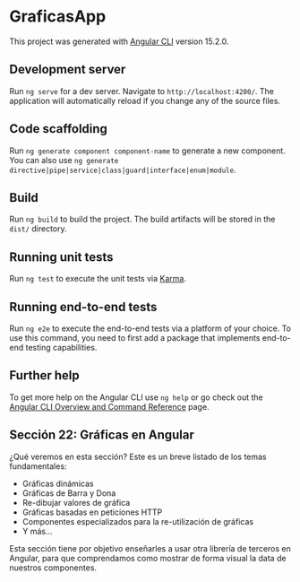 # GraficasApp

This project was generated with [Angular CLI](https://github.com/angular/angular-cli) version 15.2.0.

## Development server

Run `ng serve` for a dev server. Navigate to `http://localhost:4200/`. The application will automatically reload if you change any of the source files.

## Code scaffolding

Run `ng generate component component-name` to generate a new component. You can also use `ng generate directive|pipe|service|class|guard|interface|enum|module`.

## Build

Run `ng build` to build the project. The build artifacts will be stored in the `dist/` directory.

## Running unit tests

Run `ng test` to execute the unit tests via [Karma](https://karma-runner.github.io).

## Running end-to-end tests

Run `ng e2e` to execute the end-to-end tests via a platform of your choice. To use this command, you need to first add a package that implements end-to-end testing capabilities.

## Further help

To get more help on the Angular CLI use `ng help` or go check out the [Angular CLI Overview and Command Reference](https://angular.io/cli) page.

## Sección 22: Gráficas en Angular

¿Qué veremos en esta sección?
Este es un breve listado de los temas fundamentales:

- Gráficas dinámicas
- Gráficas de Barra y Dona
- Re-dibujar valores de gráfica
- Gráficas basadas en peticiones HTTP
- Componentes especializados para la re-utilización de gráficas
- Y más...

Esta sección tiene por objetivo enseñarles a usar otra librería de terceros en Angular, para que comprendamos como mostrar de forma visual la data de nuestros componentes.
